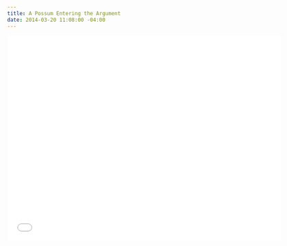 ```yaml
---
title: A Possum Entering the Argument
date: 2014-03-20 11:08:00 -04:00
---
```


<iframe width="640" height="480" src="//www.youtube.com/embed/GLk-W6xUZHM?rel=0" frameborder="0" allowfullscreen></iframe>
